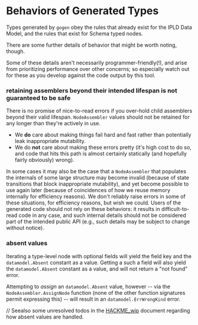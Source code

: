 Behaviors of Generated Types
============================

Types generated by `gogen` obey the rules that already exist for the IPLD Data Model,
and the rules that exist for Schema typed nodes.

There are some further details of behavior that might be worth noting, though.

Some of these details aren't necessarily programmer-friendly(!),
and arise from prioritizing performance over other concerns;
so especially watch out for these as you develop against the code output by this tool.

### retaining assemblers beyond their intended lifespan is not guaranteed to be safe

There is no promise of nice-to-read errors if you over-hold child assemblers beyond their valid lifespan.
`NodeAssembler` values should not be retained for any longer than they're actively in use.

- We **do** care about making things fail hard and fast rather than potentially leak inappropriate mutability.
- We do **not** care about making these errors pretty (it's high cost to do so, and code that hits this path is almost certainly statically (and hopefully fairly obviously) wrong).

In some cases it may also be the case that a `NodeAssembler` that populates the internals of some large structure
may become invalid (because of state transitions that block inappropriate mutability),
and yet become possible to use again later (because of coincidences of how we reuse memory internally for efficiency reasons).
We don't reliably raise errors in some of these situations, for efficiency reasons, but wish we could.
Users of the generated code should not rely on these behaviors:
it results in difficult-to-read code in any case,
and such internal details should not be considered part of the intended public API (e.g., such details may be subject to change without notice).

### absent values

Iterating a type-level node with optional fields will yield the field key and the `datamodel.Absent` constant as a value.
Getting a such a field will also yield the `datamodel.Absent` constant as a value, and will not return a "not found" error.

Attempting to *assign* an `datamodel.Absent` value, however --
via the `NodeAssembler.AssignNode` function (none of the other function signatures permit expressing this) --
will result in an `datamodel.ErrWrongKind` error.

// Seealso some unresolved todos in the [HACKME_wip](HACKME_wip.md) document regarding how absent values are handled.
